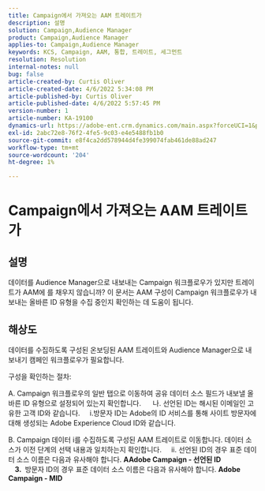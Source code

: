 ```yaml
---
title: Campaign에서 가져오는 AAM 트레이트가
description: 설명
solution: Campaign,Audience Manager
product: Campaign,Audience Manager
applies-to: Campaign,Audience Manager
keywords: KCS, Campaign, AAM, 통합, 트레이트, 세그먼트
resolution: Resolution
internal-notes: null
bug: false
article-created-by: Curtis Oliver
article-created-date: 4/6/2022 5:34:08 PM
article-published-by: Curtis Oliver
article-published-date: 4/6/2022 5:57:45 PM
version-number: 1
article-number: KA-19100
dynamics-url: https://adobe-ent.crm.dynamics.com/main.aspx?forceUCI=1&pagetype=entityrecord&etn=knowledgearticle&id=2a0736be-cfb5-ec11-983f-000d3a5d0cd2
exl-id: 2abc72e8-76f2-4fe5-9c03-e4e5488fb1b0
source-git-commit: e8f4ca2dd578944d4fe399074fab461de88ad247
workflow-type: tm+mt
source-wordcount: '204'
ht-degree: 1%

---
```


# Campaign에서 가져오는 AAM 트레이트가

## 설명

데이터를 Audience Manager으로 내보내는 Campaign 워크플로우가 있지만 트레이트가 AAM에 를 채우지 않습니까? 이 문서는 AAM 구성이 Campaign 워크플로우가 내보내는 올바른 ID 유형을 수집 중인지 확인하는 데 도움이 됩니다. 

## 해상도


데이터를 수집하도록 구성된 온보딩된 AAM 트레이트와 Audience Manager으로 내보내기 캠페인 워크플로우가 필요합니다. 

구성을 확인하는 절차:

A. Campaign 워크플로우의 일반 탭으로 이동하여 공유 데이터 소스 필드가 내보낼 올바른 ID 유형으로 설정되어 있는지 확인합니다.
     나. 선언된 ID는 해시된 이메일인 고유한 고객 ID와 같습니다.
    i.방문자 ID는 Adobe의 ID 서비스를 통해 사이트 방문자에 대해 생성되는 Adobe Experience Cloud ID와 같습니다.

B. Campaign 데이터 i를 수집하도록 구성된 AAM 트레이트로 이동합니다. 데이터 소스가 이전 단계의 선택 내용과 일치하는지 확인합니다.
    ii. 선언된 ID의 경우 표준 데이터 소스 이름은 다음과 유사해야 합니다. <b>A</b><b>Adobe Campaign - 선언된 ID
<br>    3. </b> 방문자 ID의 경우 표준 데이터 소스 이름은 다음과 유사해야 합니다. <b>Adobe Campaign - MID</b>
